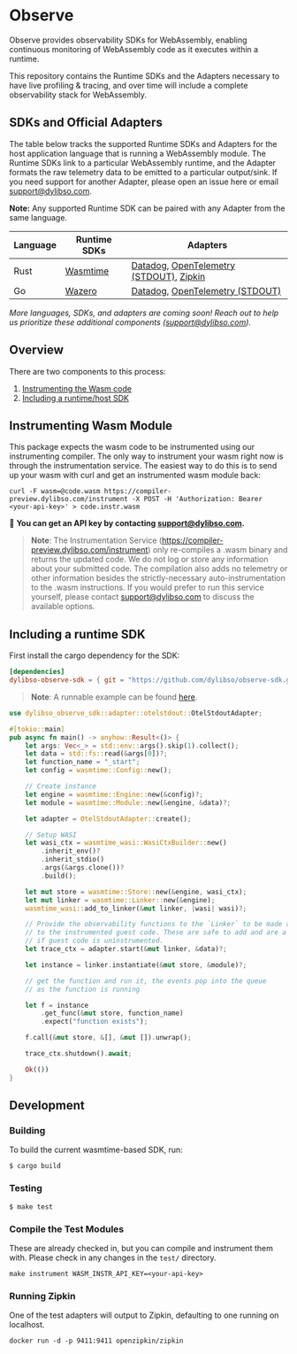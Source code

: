 # Observe

Observe provides observability SDKs for WebAssembly, enabling continuous monitoring of WebAssembly code as it executes within a runtime. 

This repository contains the Runtime SDKs and the Adapters necessary to have live profiling & tracing, and over time will include a complete observability stack for WebAssembly.

## SDKs and Official Adapters

The table below tracks the supported Runtime SDKs and Adapters for the host application language that is running a WebAssembly module. The Runtime SDKs link to a particular WebAssembly runtime, and the Adapter formats the raw telemetry data to be emitted to a particular output/sink. If you need support for another Adapter, please open an issue here or email [support@dylibso.com](mailto:support@dylibso.com).

**Note:** Any supported Runtime SDK can be paired with any Adapter from the same language. 

| Language | Runtime SDKs | Adapters |
| -------- | ------------ | -------- |
| Rust | [Wasmtime](/rust) | [Datadog](/rust/src/adapter/datadog.rs), [OpenTelemetry (STDOUT)](/rust/src/adapter/otelstdout.rs), [Zipkin](/rust/src/adapter/zipkin.rs) |
| Go | [Wazero](/go) | [Datadog](/go/adapter/datadog/), [OpenTelemetry (STDOUT)](/go/adapter/otel_stdout/) | 


_More languages, SDKs, and adapters are coming soon! Reach out to help us prioritize these additional components ([support@dylibso.com](mailto:support@dylibso.com))._


## Overview

There are two components to this process:

1. [Instrumenting the Wasm code](#instrumenting-wasm-module)
2. [Including a runtime/host SDK](#including-a-runtime-sdk)


## Instrumenting Wasm Module

This package expects the wasm code to be instrumented using our instrumenting compiler. The only way to instrument your wasm right now is through the instrumentation service. The easiest way to do this is to send up your wasm with curl and get an instrumented wasm module back:

```
curl -F wasm=@code.wasm https://compiler-preview.dylibso.com/instrument -X POST -H 'Authorization: Bearer <your-api-key>' > code.instr.wasm
```

:key: **You can get an API key by contacting [support@dylibso.com](mailto:support@dylibso.com).**

> **Note**: The Instrumentation Service (https://compiler-preview.dylibso.com/instrument) only re-compiles a .wasm binary and returns the updated code. We do not log or store any information about your submitted code. The compilation also adds no telemetry or other information besides the strictly-necessary auto-instrumentation to the .wasm instructions. If you would prefer to run this service yourself, please contact [support@dylibso.com](mailto:support@dylibso.com) to discuss the available options.


## Including a runtime SDK

First install the cargo dependency for the SDK:

```toml
[dependencies]
dylibso-observe-sdk = { git = "https://github.com/dylibso/observe-sdk.git" }
```

> **Note**: A runnable example can be found [here](rust/examples/otel-stdout.rs).

```rust
use dylibso_observe_sdk::adapter::otelstdout::OtelStdoutAdapter;

#[tokio::main]
pub async fn main() -> anyhow::Result<()> {
    let args: Vec<_> = std::env::args().skip(1).collect();
    let data = std::fs::read(&args[0])?;
    let function_name = "_start";
    let config = wasmtime::Config::new();

    // Create instance
    let engine = wasmtime::Engine::new(&config)?;
    let module = wasmtime::Module::new(&engine, &data)?;

    let adapter = OtelStdoutAdapter::create();

    // Setup WASI
    let wasi_ctx = wasmtime_wasi::WasiCtxBuilder::new()
        .inherit_env()?
        .inherit_stdio()
        .args(&args.clone())?
        .build();

    let mut store = wasmtime::Store::new(&engine, wasi_ctx);
    let mut linker = wasmtime::Linker::new(&engine);
    wasmtime_wasi::add_to_linker(&mut linker, |wasi| wasi)?;

    // Provide the observability functions to the `Linker` to be made available
    // to the instrumented guest code. These are safe to add and are a no-op
    // if guest code is uninstrumented.
    let trace_ctx = adapter.start(&mut linker, &data)?;

    let instance = linker.instantiate(&mut store, &module)?;

    // get the function and run it, the events pop into the queue
    // as the function is running

    let f = instance
        .get_func(&mut store, function_name)
        .expect("function exists");

    f.call(&mut store, &[], &mut []).unwrap();

    trace_ctx.shutdown().await;

    Ok(())
}
```

## Development

### Building

To build the current wasmtime-based SDK, run:

```
$ cargo build
```

### Testing

```
$ make test
```

### Compile the Test Modules

These are already checked in, but you can compile and instrument them with. Please check in any changes in the `test/` directory.

```
make instrument WASM_INSTR_API_KEY=<your-api-key>
```

### Running Zipkin

One of the test adapters will output to Zipkin, defaulting to one running on localhost.

    docker run -d -p 9411:9411 openzipkin/zipkin
